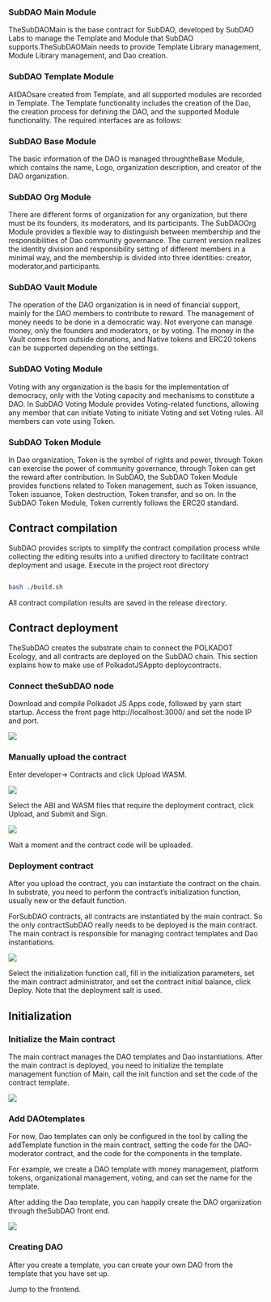 ### SubDAO Main Module

TheSubDAOMain is the base contract for SubDAO, developed by SubDAO Labs to manage the Template and Module that SubDAO supports.TheSubDAOMain needs to provide Template Library management, Module Library management, and Dao creation.

### SubDAO Template Module

AllDAOsare created from Template, and all supported modules are recorded in Template. The Template functionality includes the creation of the Dao, the creation process for defining the DAO, and the supported Module functionality. The required interfaces are as follows:

### **SubDAO Base Module**

The basic information of the DAO is managed throughtheBase Module, which contains the name, Logo, organization description, and creator of the DAO organization.

### **SubDAO Org Module**

There are different forms of organization for any organization, but there must be its founders, its moderators, and its participants. The SubDAOOrg Module provides a flexible way to distinguish between membership and the responsibilities of Dao community governance. The current version realizes the identity division and responsibility setting of different members in a minimal way, and the membership is divided into three identities: creator, moderator,and participants.

### **SubDAO Vault Module**

The operation of the DAO organization is in need of financial support, mainly for the DAO members to contribute to reward. The management of money needs to be done in a democratic way. Not everyone can manage money, only the founders and moderators, or by voting. The money in the Vault comes from outside donations, and Native tokens and ERC20 tokens can be supported depending on the settings.

### **SubDAO Voting Module**

Voting with any organization is the basis for the implementation of democracy, only with the Voting capacity and mechanisms to constitute a DAO. In SubDAO Voting Module provides Voting-related functions, allowing any member that can initiate Voting to initiate Voting and set Voting rules. All members can vote using Token.

### **SubDAO Token Module**

In Dao organization, Token is the symbol of rights and power, through Token can exercise the power of community governance, through Token can get the reward after contribution. In SubDAO, the SubDAO Token Module provides functions related to Token management, such as Token issuance, Token issuance, Token destruction, Token transfer, and so on. In the SubDAO Token Module, Token currently follows the ERC20 standard.


## Contract compilation

SubDAO provides scripts to simplify the contract compilation process while collecting the editing results into a unified directory to facilitate contract deployment and usage. Execute in the project root directory

```bash

bash ./build.sh

```

All contract compilation results are saved in the release directory.

## Contract deployment

TheSubDAO creates the substrate chain to connect the POLKADOT Ecology, and all contracts are deployed on the SubDAO chain. This section explains how to make use of PolkadotJSAppto deploycontracts.

### Connect theSubDAO node

Download and compile Polkadot JS Apps code, followed by yarn start startup. Access the front page http://localhost:3000/ and set the node IP and port.

![](./image-2.png)


### Manually upload the contract

Enter developer-> Contracts and click Upload WASM.

![](./image-3.png)

Select the ABI and WASM files that require the deployment contract, click Upload, and Submit and Sign.

![](./image-4.png)

Wait a moment and the contract code will be uploaded.

### Deployment contract

After you upload the contract, you can instantiate the contract on the chain. In substrate, you need to perform the contract’s initialization function, usually new or the default function.

ForSubDAO contracts, all contracts are instantiated by the main contract. So the only contractSubDAO really needs to be deployed is the main contract. The main contract is responsible for managing contract templates and Dao instantiations.

![](./image-5.png)


Select the initialization function call, fill in the initialization parameters, set the main contract administrator, and set the contract initial balance, click Deploy. Note that the deployment salt is used.


## Initialization

### Initialize the Main contract

The main contract manages the DAO templates and Dao instantiations. After the main contract is deployed, you need to initialize the template management function of Main, call the init function and set the code of the contract template.

![](./image-6.png)


### Add DAOtemplates

For now, Dao templates can only be configured in the tool by calling the addTemplate function in the main contract, setting the code for the DAO-moderator contract, and the code for the components in the template.

For example, we create a DAO template with money management, platform tokens, organizational management, voting, and can set the name for the template.

After adding the Dao template, you can happily create the DAO organization through theSubDAO front end.

![](./image-7.png)


### Creating DAO

After you create a template, you can create your own DAO from the template that you have set up.

Jump to the frontend.




